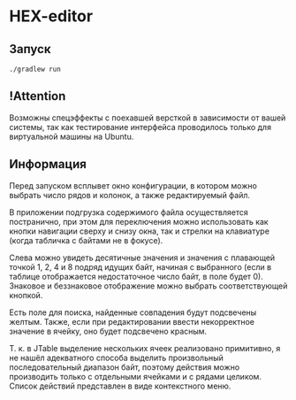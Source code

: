 # HEX-editor

## Запуск

`./gradlew run`

## !Attention

Возможны спецэффекты с поехавшей версткой в
зависимости от вашей системы, так как
тестирование интерфейса проводилось только для
виртуальной машины на Ubuntu.

## Информация

Перед запуском всплывет окно конфигурации, в котором можно выбрать число
рядов и колонок, а также редактируемый файл. 

В приложении подгрузка содержимого
файла осуществляется постранично, при этом для переключения можно использовать
как кнопки навигации сверху и снизу окна, так и стрелки на клавиатуре (когда
табличка с байтами не в фокусе).

Слева можно увидеть десятичные значения и значения с плавающей
точкой 1, 2, 4 и 8 подряд идущих байт, начиная с выбранного (если в
таблице отображается недостаточное число байт, в поле будет 0). Знаковое
и беззнаковое отображение можно выбрать соответствующей кнопкой.

Есть поле для поиска, найденные совпадения будут подсвечены желтым.
Также, если при редактировании ввести некорректное значение в ячейку,
оно будет подсвечено красным.

Т. к. в JTable выделение нескольких ячеек реализовано примитивно, я
не нашёл адекватного способа выделить произвольный последовательный
диапазон байт, поэтому действия можно производить только с отдельными ячейками
и с рядами целиком. Список действий представлен в виде
контекстного меню.
